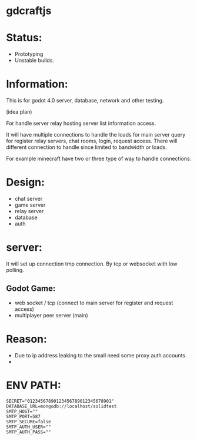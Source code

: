 # gdcraftjs

# Status:
 * Prototyping
 * Unstable builds.

# Information:
  This is for godot 4.0 server, database, network and other testing.


  (idea plan)

  
  For handle server relay hosting server list information access. 

  It will have multiple connections to handle the loads for main server query for register relay servers, chat rooms, login, request access. There will different connection to handle since limited to bandwidth or loads.

  For example minecraft have two or three type of way to handle connections.

# Design:
 * chat server
 * game server
 * relay server
 * database
 * auth

# server:
  It will set up connection tmp connection. By tcp or websocket with low polling.

## Godot Game:
  * web socket / tcp (connect to main server for register and request access)
  * multiplayer peer server (main)


# Reason:
  * Due to ip address leaking to the small need some proxy auth accounts.
  * 


# ENV PATH:
```
SECRET="01234567890123456789012345678901"
DATABASE_URL=mongodb://localhost/solidtest
SMTP_HOST=""
SMTP_PORT=587
SMTP_SECURE=false
SMTP_AUTH_USER=""
SMTP_AUTH_PASS=""
```
